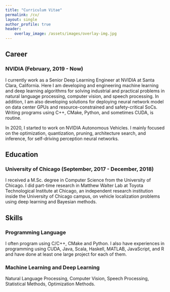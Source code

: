 ```yaml
---
title: "Curriculum Vitae"
permalink: /cv/
layout: single
author_profile: true
header:
    overlay_image: /assets/images/overlay-img.jpg
---
```


## Career
### NVIDIA (February, 2019 - Now)
I currently work as a Senior Deep Learning Engineer at NVIDIA at Santa Clara, California. Here I am developing and engineering machine learning and deep learning algorithms for solving industrial and practical problems in natural language processing, computer vision, and speech processing. In addition, I am also developing solutions for deploying neural network model on data center GPUs and resource-constrained and safety-critical SoCs. Writing programs using C++, CMake, Python, and sometimes CUDA, is routine.

In 2020, I started to work on NVIDIA Autonomous Vehicles. I mainly focused on the optimization, quantization, pruning, architecture search, and inference, for self-driving perception neural networks.

## Education
### University of Chicago (September, 2017 - December, 2018)
I received a M.Sc. degree in Computer Science from the University of Chicago. I did part-time research in Matthew Walter Lab at Toyota Technological Institute at Chicago, an independent research institution inside the University of Chicago campus, on vehicle localization problems using deep learning and Bayesian methods.

## Skills
### Programming Language
I often program using C/C++, CMake and Python. I also have experiences in programming using CUDA, Java, Scala, Haskell, MATLAB, JavaScript, and R and have done at least one large project for each of them.

### Machine Learning and Deep Learning
Natural Language Processing, Computer Vision, Speech Processing, Statistical Methods, Optimization Methods.